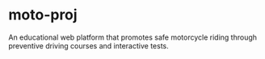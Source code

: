 # moto-proj
An educational web platform that promotes safe motorcycle riding through preventive driving courses and interactive tests.
